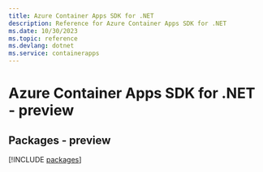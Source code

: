 ```yaml
---
title: Azure Container Apps SDK for .NET
description: Reference for Azure Container Apps SDK for .NET
ms.date: 10/30/2023
ms.topic: reference
ms.devlang: dotnet
ms.service: containerapps
---
```

# Azure Container Apps SDK for .NET - preview
## Packages - preview
[!INCLUDE [packages](container-apps-index.md)]
